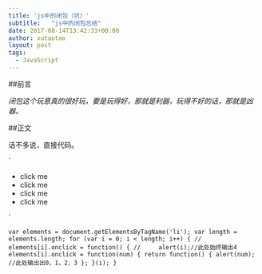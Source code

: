 ```yaml
---
title: 'js中的闭包（坑）'
subtitle:   "js中的闭包总结"
date: 2017-08-14T13:42:33+00:00
author: xutaotao
layout: post
tags:
  - JavaScript
---
```

##前言

*闭包这个玩意真的很好玩，要是玩得好，那就是利器，玩得不好的话，那就是凶器。*

##正文

话不多说，直接代码。

`<!DOCTYPE html>
<html lang="en">
<head>
	<meta charset="UTF-8">
	<title>falseTest</title>
</head>
<body>
<div>
	<ul>
	<li>click me</li>
	<li>click me</li>
	<li>click me</li>
	<li>click me</li>
</ul>
</div>
	<script type="text/javascript" src="js/falseTest.js"></script>
</body>
</html>`

`var elements = document.getElementsByTagName('li');
var length = elements.length;
for (var i = 0; i < length; i++) {
    // elements[i].onclick = function() {
    //     alert(i);//此处始终输出4
    elements[i].onclick = function(num) {
        return function() {
            alert(num); //此处输出出0，1，2，3
        };
    }(i);
}`
